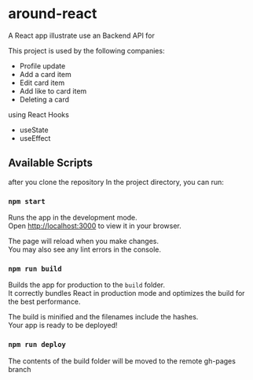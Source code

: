 # around-react

A React app illustrate use an Backend API for

This project is used by the following companies:

- Profile update
- Add a card item
- Edit card item 
- Add like to card item 
- Deleting a card


using React Hooks
- useState
- useEffect
## Available Scripts

after you clone the repository
In the project directory, you can run:

### `npm start`

Runs the app in the development mode.\
Open [http://localhost:3000](http://localhost:3000) to view it in your browser.

The page will reload when you make changes.\
You may also see any lint errors in the console.

### `npm run build`

Builds the app for production to the `build` folder.\
It correctly bundles React in production mode and optimizes the build for the best performance.

The build is minified and the filenames include the hashes.\
Your app is ready to be deployed!

### `npm run deploy `

The contents of the build folder will be moved to the remote gh-pages branch